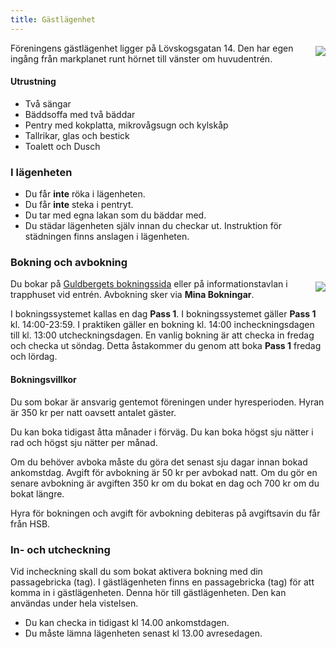 ```yaml
---
title: Gästlägenhet
---
```

<img style="float:right; margin:5px 0 5px 15px; max-width: 45%;" src="../user/pages/images/gastlagenhet/gastlagenhet1.jpg">
Föreningens gästlägenhet ligger på Lövskogsgatan 14. Den har egen ingång från markplanet runt hörnet till vänster om huvudentrén.

#### Utrustning
* Två sängar
* Bäddsoffa med två bäddar
* Pentry med kokplatta, mikrovågsugn och kylskåp
* Tallrikar, glas och bestick
* Toalett och Dusch

### I lägenheten
* Du får **inte** röka i lägenheten.
* Du får **inte** steka i pentryt.
* Du tar med egna lakan som du bäddar med.
* Du städar lägenheten själv innan du checkar ut. Instruktion för städningen finns anslagen i lägenheten.

### Bokning och avbokning
<img style="float:right; margin:5px 0 5px 15px; max-width: 45%;" src="../user/pages/images/gastlagenhet/gastlagenhet4.jpg">

Du bokar på [Guldbergets bokningssida](https://bokning.guldberget.se) eller på informationstavlan i trapphuset vid entrén. Avbokning sker via **Mina Bokningar**.

I bokningssystemet kallas en dag **Pass 1**. I bokningssystemet gäller **Pass 1** kl. 14:00-23:59. I praktiken gäller en bokning kl. 14:00 incheckningsdagen till kl. 13:00 utcheckningsdagen. En vanlig bokning är att checka in fredag och checka ut söndag. Detta åstakommer du genom att boka **Pass 1** fredag och lördag.

#### Bokningsvillkor
Du som bokar är ansvarig gentemot föreningen under hyresperioden. Hyran är 350 kr per natt oavsett antalet gäster.

Du kan boka tidigast åtta månader i förväg. Du kan boka högst sju nätter i rad och högst sju nätter per månad. 

Om du behöver avboka måste du göra det senast sju dagar innan bokad ankomstdag. Avgift för avbokning är 50 kr per avbokad natt. Om du gör en senare avbokning är avgiften 350 kr om du bokat en dag och 700 kr om du bokat längre.

Hyra för bokningen och avgift för avbokning debiteras på avgiftsavin du får från HSB.

### In- och utcheckning
Vid incheckning skall du som bokat aktivera bokning med din passagebricka (tag). I gästlägenheten finns en passagebricka (tag) för att komma in i gästlägenheten. Denna hör till gästlägenheten. Den kan användas under hela vistelsen.

* Du kan checka in tidigast kl 14.00 ankomstdagen.
* Du måste lämna lägenheten senast kl 13.00 avresedagen.